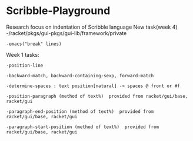 Scribble-Playground
===================

Research focus on indentation of Scribble language
New task(week 4)
	-/racket/pkgs/gui-pkgs/gui-lib/framework/private
	
	-emacs("break" lines)

Week 1 tasks:
	
	-position-line
	
	-backward-match, backward-containing-sexp, forward-match
	
	-determine-spaces : text position[natural] -> spaces @ front or #f
	
	-position-paragraph (method of text%)  provided from racket/gui/base, racket/gui
	
	-paragraph-end-position (method of text%)  provided from racket/gui/base, racket/gui
	
	-paragraph-start-position (method of text%)  provided from racket/gui/base, racket/gui
